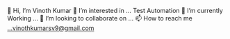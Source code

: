 👋 Hi, I’m Vinoth Kumar
👀 I’m interested in ... Test Automation
🌱 I’m currently Working ...
💞️ I’m looking to collaborate on ...
📫 How to reach me ...vinothkumarsv9@gmail.com
